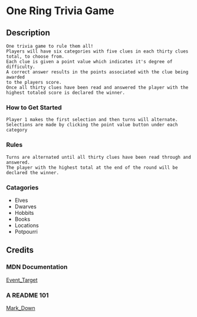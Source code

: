 # One Ring Trivia Game

## Description
    One trivia game to rule them all!
    Players will have six categories with five clues in each thirty clues total, to choose from.
    Each clue is given a point value which indicates it's degree of difficulty.  
    A correct answer results in the points associated with the clue being awarded  
    to the players score.
    Once all thirty clues have been read and answered the player with the highest totaled score is declared the winner.
### How to Get Started
    Player 1 makes the first selection and then turns will alternate.
    Selections are made by clicking the point value button under each category
### Rules
    Turns are alternated until all thirty clues have been read through and answered.
    The player with the highest total at the end of the round will be declared the winner.
### Catagories
* Elves
* Dwarves
* Hobbits
* Books
* Locations
* Potpourri

## Credits
### MDN Documentation
[Event_Target](https://developer.mozilla.org/en-US/docs/Web/API/Event/target)

### A README 101
[Mark_Down](https://www.makeareadme.com/)